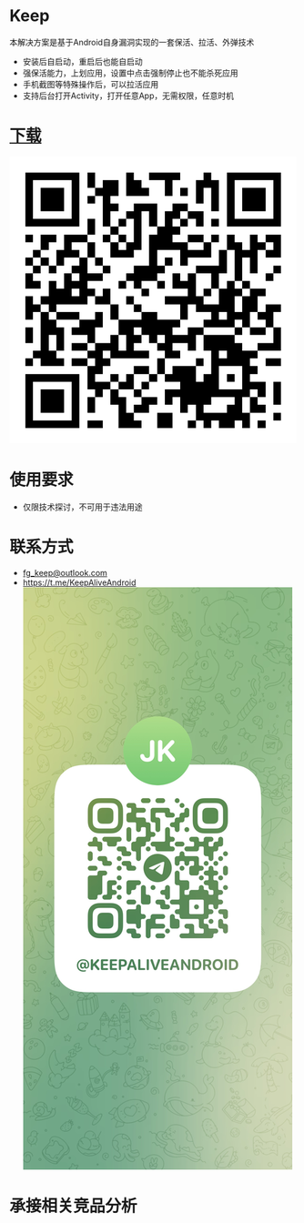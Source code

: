 # Keep
本解决方案是基于Android自身漏洞实现的一套保活、拉活、外弹技术

+ 安装后自启动，重启后也能自启动
+ 强保活能力，上划应用，设置中点击强制停止也不能杀死应用
+ 手机截图等特殊操作后，可以拉活应用
+ 支持后台打开Activity，打开任意App，无需权限，任意时机

# [下载](./Keep.apk)
![](./keep.png)

# 使用要求
+ 仅限技术探讨，不可用于违法用途


# 联系方式
+ fg_keep@outlook.com
+ https://t.me/KeepAliveAndroid
![](./t_me-KeepAliveAndroid.jpg)

# 承接相关竞品分析